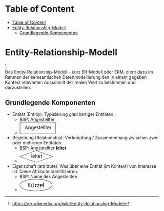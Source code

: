 # Table of Content
- [Table of Content](#table-of-content)
- [Entity-Relationship-Modell](#entity-relationship-modell)
  - [Grundlegende Komponenten](#grundlegende-komponenten)

# Entity-Relationship-Modell
[^1]<br>
Das Entity-Relationship-Modell - kurz ER-Modell oder ERM, dient dazu im Rahmen der semeantischen Datenmodellierung den in einem gegeben Kontext relevanten Ausschnitt der realen Welt zu bestimmen und darzustellen.

## Grundlegende Komponenten
- Entität (Entitiy): Typisierung gleichartiger Entitäten.
  - BSP: Angestellter
  - <img title="Entität" src="../img/ERM/Entity.PNG" height="40px">
- Beziehung (Relationship): Verknüpfung / Zusammenhang zwischen zwei oder mehreren Entitäten.
  - BSP: Angestellter __leitet__
  - <img title="Relation" src="../img/ERM/Relation.PNG" height="40px">
- Eigenschaft (attribute): Was über eine Entität (im Kontext) von Interesse ist. Diese Attribute Identifizieren.
  - BSP: Name des Angestellten
  - <img title="Attribut" src="../img/ERM/Attribute.PNG" height="40px">

[^1]: https://de.wikipedia.org/wiki/Entity-Relationship-Modell